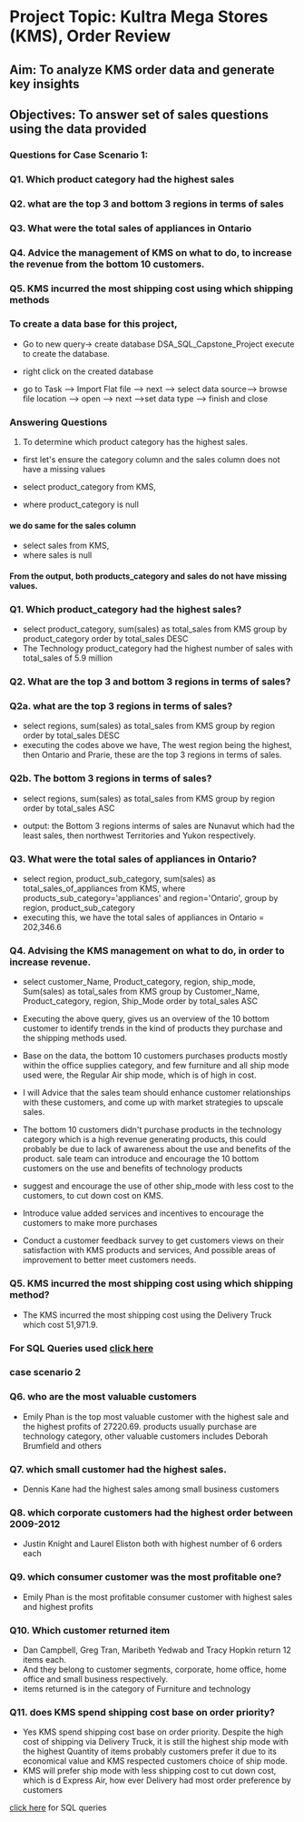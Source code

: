 # Project Topic: Kultra Mega Stores (KMS), Order Review 
## Aim: To analyze KMS order data and generate key insights

## Objectives: To answer set of sales questions using the data provided 
### Questions for Case Scenario 1: 

### Q1. Which product category had the highest sales

### Q2. what are the top 3 and bottom 3 regions in terms of sales 

### Q3. What were the total sales of appliances in Ontario
  
### Q4. Advice the management of KMS on what to do, to increase the revenue from the bottom  10 customers.
  
### Q5. KMS incurred the most shipping cost using which shipping methods 

### To create a data base for this project, 
- Go to new query-> create database DSA_SQL_Capstone_Project
execute to create the database.

- right click on the created database
- go to Task --> Import Flat file --> next --> select data source-->  browse file location --> open --> next -->set data type --> finish and close

### Answering Questions 

 1. To determine which product category has the highest sales.
 - first let's ensure the category column and the sales column does not have a missing values 

  - select product_category from KMS,
  - where product_category is null
  
#### we do same for the sales column
- select sales from KMS,
- where sales is null

#### From the output, both products_category and sales do not have missing values.

### Q1. Which product_category had the highest sales?
  
- select product_category,  sum(sales) as total_sales from KMS group by product_category order by total_sales DESC
- The Technology product_category had the highest number of sales with total_sales of 5.9 million 

### Q2. What are the top 3 and bottom 3 regions in terms of sales?

### Q2a. what are the top 3 regions in terms of sales?

 - select regions, sum(sales) as total_sales from KMS group by region
order by total_sales  DESC
- executing the codes above we have, The west region being the highest, then Ontario and Prarie, these are the top 3 regions in terms of sales.

### Q2b. The bottom 3 regions in terms of sales?
 - select regions, sum(sales) as total_sales from KMS group by region
order by total_sales  ASC

- output: the Bottom 3 regions interms of sales are Nunavut which had the least sales, then northwest Territories and Yukon respectively.

### Q3. What were the total sales of appliances in Ontario?

 - select region, product_sub_category, sum(sales) as total_sales_of_appliances from KMS, where products_sub_category='appliances' and region='Ontario', group by region, product_sub_category
 - executing this, we have the total sales of appliances in Ontario = 202,346.6

### Q4. Advising the KMS management on what to do, in order to increase revenue.

 - select customer_Name, Product_category, region, ship_mode, Sum(sales) as total_sales from KMS group by Customer_Name, Product_category, region, Ship_Mode order by total_sales ASC
- Executing the above query, gives us an overview of the 10 bottom customer to identify trends in the kind of products they purchase and the shipping methods used.
- Base on the data, the bottom 10 customers purchases products mostly within the office supplies category, and few furniture and all ship mode used were, the Regular Air ship mode, which is of high in cost.

 - I will Advice that the sales team should enhance customer relationships with these customers, and come up with market strategies to upscale sales.
   
 - The bottom 10 customers didn't purchase products in the technology category which is a high revenue generating products, this could probably be due to lack of awareness about the use and benefits of the product. sale team can introduce and encourage the 10 bottom customers on the use and benefits of technology products
   
 - suggest and encourage the use of other ship_mode with less cost to the customers, to cut down cost on KMS.
   
 - Introduce value added services and incentives to encourage the customers to make more purchases

 - Conduct a customer feedback survey to get customers views on their satisfaction with KMS products and services, And possible areas of improvement to better meet customers needs.

### Q5. KMS incurred the most shipping cost using which shipping method?

 - The KMS incurred the most shipping cost using the Delivery Truck which cost 51,971.9.

### For SQL Queries used [click here](https://docs.google.com/document/d/1Jf_n9xeL3N0pjz5xWDDbzDjFuP3hpdLY/edit?usp=drivesdk&ouid=106287249642968225191&rtpof=true&sd=true)


### case scenario 2
### Q6. who are the most valuable customers 
 - Emily Phan is the top most valuable customer with the highest sale and the highest profits of 27220.69. products usually purchase are technology category, other valuable customers includes Deborah Brumfield and others

### Q7. which small customer had the highest sales.
 - Dennis Kane had the highest sales among small business customers 

### Q8. which corporate customers had the highest order between 2009-2012
 - Justin Knight and Laurel Eliston both with highest number of 6 orders each

### Q9. which consumer customer was the most profitable one?

 - Emily Phan is the most profitable consumer customer with highest sales and highest profits 

### Q10. Which customer returned item
 - Dan Campbell,  Greg Tran, Maribeth Yedwab and Tracy Hopkin return 12 items each.
 - And they belong to customer segments, corporate, home office, home office and small business respectively.
 - items returned is in the category of Furniture and technology
   
### Q11. does KMS spend shipping cost base on order priority?
 - Yes KMS spend shipping cost base on order priority. Despite the high cost of shipping via Delivery Truck, it is still the highest ship mode with the highest Quantity of items probably customers prefer it due to its economical value and KMS respected customers choice of ship mode.
 - KMS will prefer ship mode with less shipping cost to cut down cost, which is d Express Air, how ever Delivery had most order preference by customers 

[click here]() for SQL queries 
